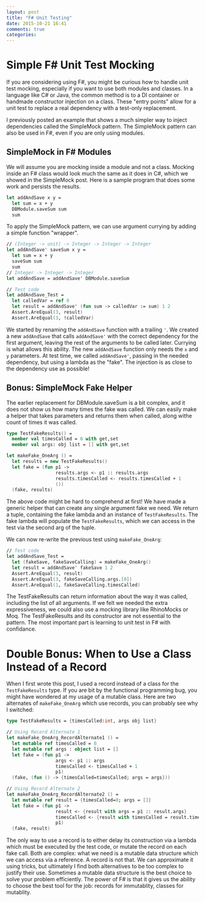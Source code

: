 ```yaml
---
layout: post
title: "F# Unit Testing"
date: 2015-10-21 16:41
comments: true
categories: 
---
```


# Simple F# Unit Test Mocking

If you are considering using F#, you might be curious how to handle unit test
mocking, especially if you want to use both modules and classes. In a language
like C# or Java, the common method is to a DI container or handmade constructor
injection on a class. These "entry points" allow for a unit test to replace a
real dependency with a test-only replacement.

I previously posted an example that shows a much simpler way to inject
dependencies called the SimpleMock pattern. The SimpleMock pattern can also be
used in F#, even if you are only using modules.

## SimpleMock in F# Modules

We will assume you are mocking inside a module and not a class. Mocking inside
an F# class would look much the same as it does in C#, which we showed in the
SimpleMock post. Here is a sample program that does some work and persists the
results.

``` fsharp
let addAndSave x y =
  let sum = x + y
  DBModule.saveSum sum
  sum
``` 

To apply the SimpleMock pattern, we can use argument currying by adding a simple
function "wrapper".

``` fsharp
// (Integer -> unit) -> Integer -> Integer -> Integer
let addAndSave' saveSum x y = 
  let sum = x + y
  saveSum sum
  sum
// Integer -> Integer -> Integer
let addAndSave = addAndSave' DBModule.saveSum

// Test code
let addAndSave_Test =
  let calledVar = ref 0
  let result = addAndSave' (fun sum -> calledVar := sum) 1 2
  Assert.AreEqual(3, result)
  Assert.AreEqual(3, !calledVar)
``` 

We started by renaming the ```addAndSave``` function with a trailing ```'```. We
created a new ```addAndSave``` that calls ```addAndSave'``` with the correct
dependency for the first argument, leaving the rest of the arguments to be
called later. Currying is what allows this ability. The new ```addAndSave```
function only needs the ```x``` and ```y``` parameters. At test time, we called ```addAndSave'```, passing in the needed dependency, but using a lambda as the
"fake". The injection is as close to the dependency use as possible!

## Bonus: SimpleMock Fake Helper

The earlier replacement for DBModule.saveSum is a bit complex, and it does not
show us how many times the fake was called. We can easily make a helper that
takes parameters and returns them when called, along withe count of times it was
called.

``` fsharp
type TestFakeResults() =
  member val timesCalled = 0 with get,set
  member val args: obj list = [] with get,set

let makeFake_OneArg () =
  let results = new TestFakeResults()
  let fake = (fun p1 ->
                  results.args <- p1 :: results.args
                  results.timesCalled <- results.timesCalled + 1
                  ())
  (fake, results)
```

The above code might be hard to comprehend at first! We have made a generic
helper that can create any single argument fake we need. We return a tuple,
containing the fake lambda and an instance of ```TestFakeResults```. The fake
lambda will populate the ```TestFakeResults```, which we can access in the test
via the second arg of the tuple.

We can now re-write the previous test using ```makeFake_OneArg```:

``` fsharp
// Test code
let addAndSave_Test =
  let (fakeSave, fakeSaveCalling) = makeFake_OneArg()
  let result = addAndSave' fakeSave 1 2
  Assert.AreEqual(3, result)
  Assert.AreEqual(3, fakeSaveCalling.args.[0])
  Assert.AreEqual(1, fakeSaveCalling.timesCalled)
``` 

The TestFakeResults can return information about the way it was called,
including the list of all arguments. If we felt we needed the extra
expressiveness, we could also use a mocking library like RhinoMocks or Moq. The
TestFakeResults and its constructor are not essential to the pattern. The most
important part is learning to unit test in F# with confidance.


# Double Bonus: When to Use a Class Instead of a Record

When I first wrote this post, I used a record instead of a class for the ```TestFakeResults``` type. If you are bit by the functional programming bug,
you might have wondered at my usage of a mutable class. Here are two alternates
of ```makeFake_OneArg``` which use records, you can probably see why I switched:

``` fsharp
type TestFakeResults = {timesCalled:int, args obj list}

// Using Record Alternate 1
let makeFake_OneArg_RecordAlternate1 () = 
  let mutable ref timesCalled = 0
  let mutable ref args : object list = []
  let fake = (fun p1 -> 
                  args <- p1 :: args
                  timesCalled <- timesCalled + 1
                  p1)
  (fake, (fun () -> {timesCalled=timesCalled; args = args})) 

// Using Record Alternate 2
let makeFake_OneArg_RecordAlternate2 () = 
  let mutable ref result = {timesCalled=0; args = []}
  let fake = (fun p1 -> 
                  result <- {result with args = p1 :: result.args}
                  timesCalled <- {result with timesCalled = result.timesCalled + 1}
                  p1)
  (fake, result) 
```

The only way to use a record is to either delay its construction via a lambda
which must be executed by the test code, or mutate the record on each fake call.
Both are complex: what we need is a mutable data structure which we can access
via a reference. A record is not that. We can approximate it using tricks, but
ultimately I find both alternatives to be too complex to justify their use.
Sometimes a mutable data structure is the best choice to solve your problem
efficiently. The power of F# is that it gives us the ability to choose the best
tool for the job: records for immutablity, classes for mutablity.
